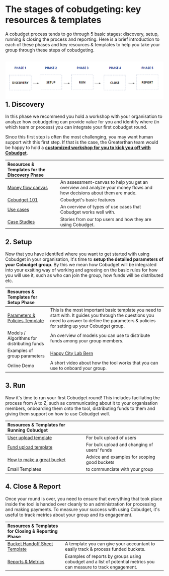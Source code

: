 # The stages of cobudgeting: key resources & templates

A cobudget process tends to go through 5 basic stages: discovery, setup, running & closing the process and reporting. Here is a brief introduction to each of these phases and key resources & templates to help you take your group through these steps of cobudgeting. 

## ![](/assets/phasescobudget.png)1. Discovery

In this phase we recommend you hold a workshop with your organisation to analyze how cobudgeting can provide value for you and identify where \(in which team or process\) you can integrate your first cobudget round. 

Since this first step is often the most challenging, you may want human support with this first step. If that is the case, the Greaterthan team would be happy to hold a [**customized workshop for you to kick you off with Cobudget**](https://greater.finance/services/). 

 

| [ ](/the-money-flow-canvas.md)**Resources & Templates for the Discovery Phase** |  |
| :--- | :--- |
| [Money flow canvas](https://greaterthan.gitbooks.io/greaterthan-s-guide-to-collaborative-finance/content/the-money-flow-canvas.html) | An assessment-canvas to help you get an overview and analyze your money flows and how decisions about them are made.  |
| [Cobudget 101](/learn-how-to-use-cobudget/key-features.md) | Cobudget's basic features |
| [Use cases](/case-studies-and-user-stories.md) | An overview of types of use cases that Cobudget works well with. |
| [Case Studies](/case-studies.md) | Stories from our top users and how they are using Cobudget. |

## 2. Setup

Now that you have identifed where you want to get started with using Cobudget in your organisation, it's time to **setup the detailed parameters of your Cobudget group**. By this we mean how Cobudget will be integrated into your exsiting way of working and agreeing on the basic rules for how you will use it, such as who can join the group, how funds will be distributed etc. 



| **Resources & Templates for Setup Phase** |  |
| :--- | :--- |
| [Parameters & Policies Template](https://docs.google.com/document/d/1yK8A3HoT8Yd7ElYKfuccRibgCXb_yEj5Pu8WFMPAUts/edit#) | This is the most important basic template you need to start with. It guides you through the questions you need to answer to define the parameters & policies for setting up your Cobudget group.  |
| Models / Algorithms for distributing funds | An overview of models you can use to distribute funds among your group members. |
| Examples of group parameters | [Happy City Lab Bern](https://amanitas.gitbooks.io/amanitas-handbook/content/cobudget-collaborative-funding/prototype-1-with-house-residents.html) |
| Online Demo | A short video about how the tool works that you can use to onboard your group. |

## 3. Run

Now it's time to run your first Cobudget round! This includes faciliating the process from A to Z, such as communicating about it to your organisation members, onboarding them onto the tool, distributing funds to them and giving them support on how to use Cobudget well. 



| **Resources & Templates for Running Cobudget** |  |
| :--- | :--- |
| [User upload template](https://docs.google.com/spreadsheets/d/1gyetC5knE7wFbNuPGQBmKuSi055il9mAOoaglGV6-0w/edit#gid=0) | For bulk upload of users |
| [Fund upload template](https://docs.google.com/spreadsheets/d/1gyetC5knE7wFbNuPGQBmKuSi055il9mAOoaglGV6-0w/edit#gid=1129322247) | For bulk upload and changing of users' funds |
| [How to make a great bucket](/guides-and-how-to.md) | Advice and examples for scoping good buckets |
| Email Templates | to communciate with your group |

## 4. Close & Report

Once your round is over, you need to ensure that everything that took place inside the tool is handed over cleanly to an administration for processing and making payments. To measure your success with using Cobudget, it's useful to track metrics about your group and its engagement. 



| **Resources & Templates for Closing & Reporting Phase** |  |
| :--- | :--- |
| [Bucket Handoff Sheet Template](https://docs.google.com/spreadsheets/d/1gbqW2yJxNG7G7_B-oKbwQG0OoEiJY6pPTUppilORsyU/edit) | A template you can give your accountant to easily track & process funded buckets.  |
| [Reports & Metrics](https://docs.google.com/document/d/12YsZKYzUHEk9pXXECrwg6xs4ZdkYJTzszJwMowe3M0Y/edit) | Examples of reports by groups using cobudget and a list of potential metrics you can measure to track engagement. |



